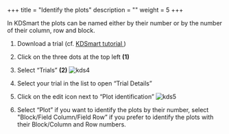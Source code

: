 +++
title = "Identify the plots"
description = ""
weight = 5
+++

In KDSmart the plots can be named either by their number or by the number of their column, row and block. 

1.	Download a trial (cf. <a href="http://www.kddart.org/help/kdtutorials/html/KDSTutorial.html#" target="_blank"> KDSmart tutorial </a> )

2.	Click on the three dots at the top left **(1)**
3.	Select “Trials” **(2)**
![kds4](https://agrofims.github.io/helpdocs/images/kds4.png)

4.	Select your trial in the list to open “Trial Details”

5.	Click on the edit icon next to “Plot identification”
![kds5](https://agrofims.github.io/helpdocs/images/kds5.png)
 
6.	Select “Plot” if you want to identify the plots by their number, select "Block/Field Column/Field Row” if you prefer to identify the plots with their Block/Column and Row numbers. 
